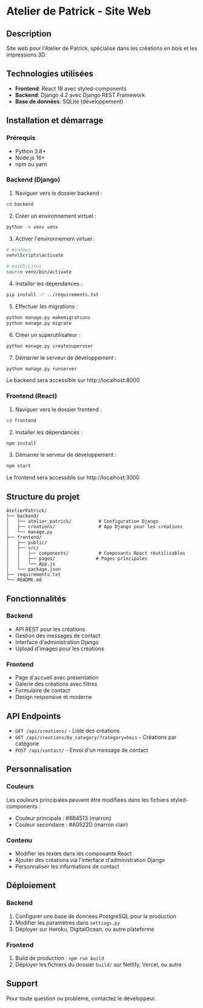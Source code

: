 # Atelier de Patrick - Site Web

## Description
Site web pour l'Atelier de Patrick, spécialisé dans les créations en bois et les impressions 3D.

## Technologies utilisées
- **Frontend**: React 18 avec styled-components
- **Backend**: Django 4.2 avec Django REST Framework
- **Base de données**: SQLite (développement)

## Installation et démarrage

### Prérequis
- Python 3.8+
- Node.js 16+
- npm ou yarn

### Backend (Django)

1. Naviguer vers le dossier backend :
```bash
cd backend
```

2. Créer un environnement virtuel :
```bash
python -m venv venv
```

3. Activer l'environnement virtuel :
```bash
# Windows
venv\Scripts\activate

# macOS/Linux
source venv/bin/activate
```

4. Installer les dépendances :
```bash
pip install -r ../requirements.txt
```

5. Effectuer les migrations :
```bash
python manage.py makemigrations
python manage.py migrate
```

6. Créer un superutilisateur :
```bash
python manage.py createsuperuser
```

7. Démarrer le serveur de développement :
```bash
python manage.py runserver
```

Le backend sera accessible sur http://localhost:8000

### Frontend (React)

1. Naviguer vers le dossier frontend :
```bash
cd frontend
```

2. Installer les dépendances :
```bash
npm install
```

3. Démarrer le serveur de développement :
```bash
npm start
```

Le frontend sera accessible sur http://localhost:3000

## Structure du projet

```
AtelierPatrick/
├── backend/
│   ├── atelier_patrick/          # Configuration Django
│   ├── creations/                # App Django pour les créations
│   └── manage.py
├── frontend/
│   ├── public/
│   ├── src/
│   │   ├── components/           # Composants React réutilisables
│   │   ├── pages/               # Pages principales
│   │   └── App.js
│   └── package.json
├── requirements.txt
└── README.md
```

## Fonctionnalités

### Backend
- API REST pour les créations
- Gestion des messages de contact
- Interface d'administration Django
- Upload d'images pour les créations

### Frontend
- Page d'accueil avec présentation
- Galerie des créations avec filtres
- Formulaire de contact
- Design responsive et moderne

## API Endpoints

- `GET /api/creations/` - Liste des créations
- `GET /api/creations/by_category/?category=bois` - Créations par catégorie
- `POST /api/contact/` - Envoi d'un message de contact

## Personnalisation

### Couleurs
Les couleurs principales peuvent être modifiées dans les fichiers styled-components :
- Couleur principale : #8B4513 (marron)
- Couleur secondaire : #A0522D (marron clair)

### Contenu
- Modifier les textes dans les composants React
- Ajouter des créations via l'interface d'administration Django
- Personnaliser les informations de contact

## Déploiement

### Backend
1. Configurer une base de données PostgreSQL pour la production
2. Modifier les paramètres dans `settings.py`
3. Déployer sur Heroku, DigitalOcean, ou autre plateforme

### Frontend
1. Build de production : `npm run build`
2. Déployer les fichiers du dossier `build/` sur Netlify, Vercel, ou autre

## Support

Pour toute question ou problème, contactez le développeur.
